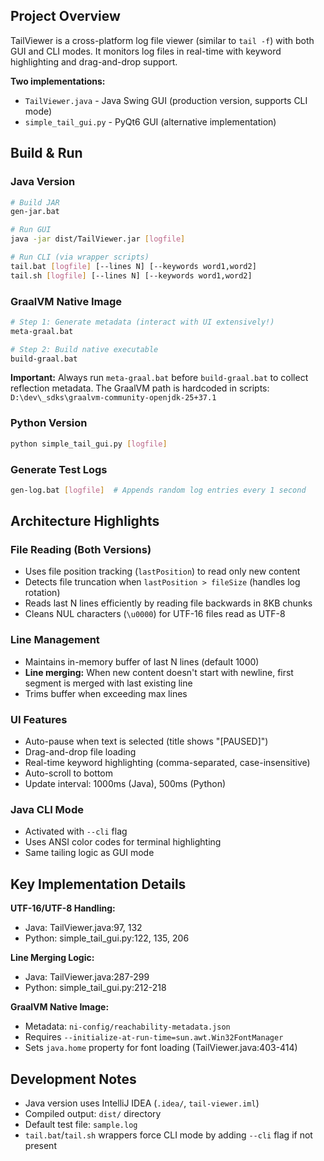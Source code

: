 ## Project Overview

TailViewer is a cross-platform log file viewer (similar to `tail -f`) with both GUI and CLI modes. It monitors log files in real-time with keyword highlighting and drag-and-drop support.

**Two implementations:**
- `TailViewer.java` - Java Swing GUI (production version, supports CLI mode)
- `simple_tail_gui.py` - PyQt6 GUI (alternative implementation)

## Build & Run

### Java Version

```bash
# Build JAR
gen-jar.bat

# Run GUI
java -jar dist/TailViewer.jar [logfile]

# Run CLI (via wrapper scripts)
tail.bat [logfile] [--lines N] [--keywords word1,word2]
tail.sh [logfile] [--lines N] [--keywords word1,word2]
```

### GraalVM Native Image

```bash
# Step 1: Generate metadata (interact with UI extensively!)
meta-graal.bat

# Step 2: Build native executable
build-graal.bat
```

**Important:** Always run `meta-graal.bat` before `build-graal.bat` to collect reflection metadata. The GraalVM path is hardcoded in scripts: `D:\dev\_sdks\graalvm-community-openjdk-25+37.1`

### Python Version

```bash
python simple_tail_gui.py [logfile]
```

### Generate Test Logs

```bash
gen-log.bat [logfile]  # Appends random log entries every 1 second
```

## Architecture Highlights

### File Reading (Both Versions)
- Uses file position tracking (`lastPosition`) to read only new content
- Detects file truncation when `lastPosition > fileSize` (handles log rotation)
- Reads last N lines efficiently by reading file backwards in 8KB chunks
- Cleans NUL characters (`\u0000`) for UTF-16 files read as UTF-8

### Line Management
- Maintains in-memory buffer of last N lines (default 1000)
- **Line merging:** When new content doesn't start with newline, first segment is merged with last existing line
- Trims buffer when exceeding max lines

### UI Features
- Auto-pause when text is selected (title shows "[PAUSED]")
- Drag-and-drop file loading
- Real-time keyword highlighting (comma-separated, case-insensitive)
- Auto-scroll to bottom
- Update interval: 1000ms (Java), 500ms (Python)

### Java CLI Mode
- Activated with `--cli` flag
- Uses ANSI color codes for terminal highlighting
- Same tailing logic as GUI mode

## Key Implementation Details

**UTF-16/UTF-8 Handling:**
- Java: TailViewer.java:97, 132
- Python: simple_tail_gui.py:122, 135, 206

**Line Merging Logic:**
- Java: TailViewer.java:287-299
- Python: simple_tail_gui.py:212-218

**GraalVM Native Image:**
- Metadata: `ni-config/reachability-metadata.json`
- Requires `--initialize-at-run-time=sun.awt.Win32FontManager`
- Sets `java.home` property for font loading (TailViewer.java:403-414)

## Development Notes

- Java version uses IntelliJ IDEA (`.idea/`, `tail-viewer.iml`)
- Compiled output: `dist/` directory
- Default test file: `sample.log`
- `tail.bat`/`tail.sh` wrappers force CLI mode by adding `--cli` flag if not present
